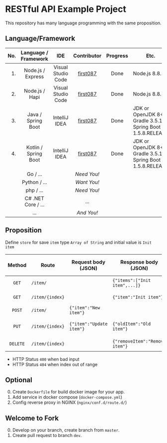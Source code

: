 # RESTful API Example Project

This repository has many language programming with the same proposition.

## Language/Framework
| No. | Language / Framework | IDE | Contributor | Progress | Etc. |
| ---: | :---: | :---: | :---: |  :---: | --- |
| 1. | Node.js / Express | Visual Studio Code | [first087](https://github.com/first087) | Done | Node.js 8.8.1 |
| 2. | Node.js / Hapi | Visual Studio Code | [first087](https://github.com/first087) | Done | Node.js 8.8.1 |
| 3. | Java / Spring Boot | IntelliJ IDEA | [first087](https://github.com/first087) | Done | JDK or OpenJDK 8+ / Gradle 3.5.1 / Spring Boot 1.5.8.RELEASE |
| 4. | Kotlin / Spring Boot | IntelliJ IDEA | [first087](https://github.com/first087) | Done | JDK or OpenJDK 8+ / Gradle 3.5.1 / Spring Boot 1.5.8.RELEASE |
| | Go / ... | | _Need You!_ | | |
| | Python / ... | | _Want You!_ | | |
| | php / ... | | _Need You!_ | | |
| | C# .NET Core / ... | | ... | | |
| | ... | | _And You!_ | |

## Proposition
Define `store` for save `item` type `Array of String` and initial value is `Init item`

| Method | Route | Request body (JSON) | Response body (JSON) | Success (HTTP Status) | Fail (HTTP Status) | Description |
| :---: | --- | --- | --- | :---: | :---: | --- |
| `GET` | `/item/` | | `{"items":["Init item",...]}` | 200 | | Get all items |
| `GET` | `/item/{index}` | | `{"item":"Init item"}` | 200 | 404 | Get item by index |
| `POST` | `/item/` | `{"item":"New item"}` | | 201 | 400 | Add item |
| `PUT` | `/item/{index}` | `{"item":"Update item"}` | `{"oldItem":"Old item"}` | 200 | 400/404 | Update item by index |
| `DELETE` | `/item/{index}` | | `{"removeItem":"Remove item"}` | 200 | 404 | Delete item by index |

- HTTP Status `400` when bad input
- HTTP Status `404` when index out of range

## Optional
0. Create `Dockerfile` for build docker image for your app.
0. Add service in docker compose (`docker-compose.yml`)
0. Config reverse proxy in NGINX (`nginx/conf.d/route.d/`)

## Welcome to Fork
0. Develop on your branch, create branch from `master`.
0. Create pull request to branch `dev`.
